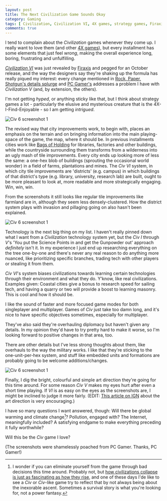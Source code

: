 ```yaml
---
layout: post
title: The Next Civilization Game Sounds Okay
category: Gaming
tags: [ Civilization, Civilization VI, 4X games, strategy games, Firaxis ]
comments: true
---
```


I tend to complain about the *Civilization* games whenever they come up. I really want to love them (and other [4X games](https://en.wikipedia.org/wiki/4X)), but every installment has some elements that just feel *wrong*, making the overall experience long, boring, frustrating and unfulfilling.

[*Civilization VI*](http://franchise.civilization.com/en/games/civilization-vi/) was just revealed by [Firaxis](http://www.firaxis.com/) and pegged for an October release, and the way the designers say they're shaking up the formula has really piqued my interest: every change mentioned in [Rock, Paper, Shotgun's details splurge](https://www.rockpapershotgun.com/2016/05/11/civilization-vi-details/) and [PC Gamer's](http://www.pcgamer.com/civilization-6-everything-you-need-to-know/) addresses a problem I have with *Civilization V* (and, by extension, the others).

I'm not getting *hyped*, or anything sticky like that, but I think about strategy games a lot - particularly the elusive and mysterious creature that is the 4X-I-Find-Enjoyable - so I am getting *intrigued*.

<!--more-->

![Civ 6 screenshot 1](/images/civ_6_01.png)

The revised way that city improvements work, to begin with, places an emphasis on the terrain and on bringing information into the main playing-space of the game, the map, where it should be. In previous installments cities work like [Bags of Holding](http://www.dandwiki.com/wiki/SRD:Bag_of_Holding) for libraries, factories and other buildings, while the countryside surrounding them transforms from a wilderness into an ugly mash of tile improvements. Every city ends up looking more of less the same: a one-hex blob of buildings (sprouting the occasional world wonder) in a field of farms, plantations and mines. The *Civ VI* system, in which city tile improvements are 'districts' (e.g. campus) in which buildings of that district's type (e.g. library, university, research lab) are built, ought to be more pleasant to look at, more readable and more strategically engaging. Win, win, win.

From the screenshots it still looks like regular tile improvements like farmland are in, although they seem less densely-clustered. How the district system plays with invasion and pillaging going on also hasn't been explained.

![Civ 6 screenshot 1](/images/civ_6_02.png)

Technology is the next big thing on my list. I haven't really pinned down what I want from a *Civilization* technology system yet, but the *Civ I* through *V*'s 'You put the Science Points in and get the Gunpowder out' approach *definitely* isn't it. In my experience I just end up researching everything on the tree one-by-one and there's never any real reason to do anything more nuanced, like prioritizing specific branches, trading tech with other players or stealing it from them.

*Civ VI*'s system biases civilizations towards learning certain technologies through their environment and what they do. Y'know, like real civilizations. Examples given: Coastal cities give a bonus to research speed for sailing tech, and having a quarry or two will provide a boost to learning masonry. This is cool and how it should be.

I like the sound of faster and more focused game modes for both singleplayer and multiplayer. Games of *Civ* just take too damn long, and it's nice to have specific objectives sometimes, especially for multiplayer.

They've also said they're overhauling diplomacy but haven't given any details. In my opinion they'd have to try pretty hard to make it worse, so I'm looking forward to positive changes in that area, too.

There are other details but I've less strong thoughts about them, like overhauls to the way the military works. I like that they're sticking to the one-unit-per-hex system, and stuff like embedded units and formations are probably going to be welcome additions/changes.

![Civ 6 screenshot 1](/images/civ_6_03.png)

Finally, I dig the bright, colourful and simple art direction they're going for this time around. For some reason *Civ V* makes my eyes hurt after even a short time playing. If *VI* is as easy on the eyes as the screenshots are, I might be inclined to judge it more fairly. (EDIT: [This article on IGN](http://uk.ign.com/articles/2016/05/13/how-firaxis-will-redefine-civilizations-art-style-in-civ-6-ign-first) about the art direction is very encouraging.)

I have so many questions I want answered, though: Will there be global warming and climate change[^1]? Pollution, engaged with? The Internet, meaningfully included? A satisfying endgame to make everything preceding it fully worthwhile?

Will this be the *Civ* game I love?

(The screenshots were shamelessly poached from PC Gamer. Thanks, PC Gamer!)

[^1]: I wonder if you can eliminate yourself from the game through bad decisions this time around. Probably not, but [how civilizations collapse is just as fascinating as how they rise](http://www.jareddiamond.org/Jared_Diamond/Collapse.html), and one of these days I'de like to see a *Civ* or *Civ*-like game try to reflect that by not always being about the inexorable ascent. Sometimes a survival story is what you're looking for, not a power fantasy.

